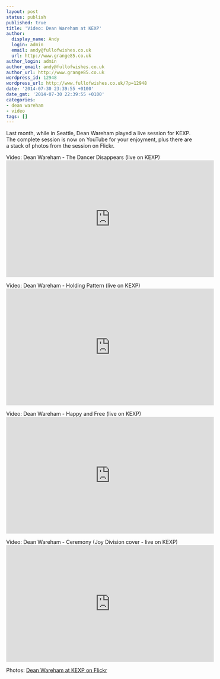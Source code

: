 ```yaml
---
layout: post
status: publish
published: true
title: 'Video: Dean Wareham at KEXP'
author:
  display_name: Andy
  login: admin
  email: andy@fullofwishes.co.uk
  url: http://www.grange85.co.uk
author_login: admin
author_email: andy@fullofwishes.co.uk
author_url: http://www.grange85.co.uk
wordpress_id: 12948
wordpress_url: http://www.fullofwishes.co.uk/?p=12948
date: '2014-07-30 23:39:55 +0100'
date_gmt: '2014-07-30 22:39:55 +0100'
categories:
- dean wareham
- video
tags: []
---
```

<p>Last month, while in Seattle, Dean Wareham played a live session for KEXP. The complete session is now on YouTube for your enjoyment, plus there are a stack of photos from the session on Flickr.</p>
<p>Video: Dean Wareham - The Dancer Disappears (live on KEXP)<br />
<iframe width="560" height="315" src="https://www.youtube.com/embed/4QTplbYElr0" frameborder="0" allowfullscreen></iframe>
<p>Video: Dean Wareham - Holding Pattern (live on KEXP)<br />
<iframe width="560" height="315" src="https://www.youtube.com/embed/1UgzhGb4V7o" frameborder="0" allowfullscreen></iframe>
<p>Video: Dean Wareham - Happy and Free (live on KEXP)<br />
<iframe width="560" height="315" src="https://www.youtube.com/embed/PiuKrkOIl4Q" frameborder="0" allowfullscreen></iframe>
<p>Video: Dean Wareham - Ceremony (Joy Division cover - live on KEXP)<br />
<iframe width="560" height="315" src="https://www.youtube.com/embed/5TL2wuOljKE" frameborder="0" allowfullscreen></iframe>
<p>Photos: <a href="https://www.flickr.com/photos/kexp/sets/72157645490175794/">Dean Wareham at KEXP on Flickr</a></p>
